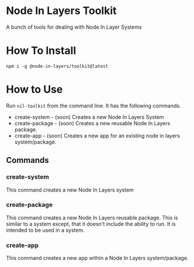 # Node In Layers Toolkit

A bunch of tools for dealing with Node In Layer Systems

# How To Install

`npm i -g @node-in-layers/toolkit@latest`

# How to Use

Run `nil-toolkit` from the command line. It has the following commands.

- create-system - (soon) Creates a new Node In Layers System
- create-package - (soon) Creates a new reusable Node In Layers package.
- create-app - (soon) Creates a new app for an existing node in layers system/package.

## Commands

### create-system

This command creates a new Node In Layers system

### create-package

This command creates a new Node In Layers reusable package. This is similar to a system except, that it doesn't include the ability to run. It is intended to be used in a system.

### create-app

This command creates a new app within a Node In Layers system/package.
